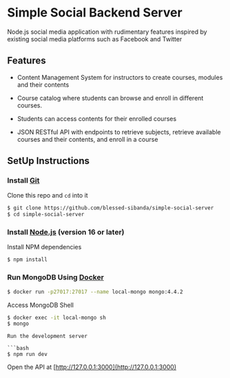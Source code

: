 # Simple Social Backend Server

Node.js social media application with rudimentary features inspired by existing social media platforms such as Facebook and Twitter 

## Features

- Content Management System for instructors to create courses, modules and their contents

- Course catalog where students can browse and enroll in different courses. 

- Students can access contents for their enrolled courses

- JSON RESTful API with endpoints to retrieve subjects, retrieve available courses and their contents, and enroll in a course

## SetUp Instructions

### Install [Git](https://git-scm.com/downloads)

Clone this repo and `cd` into it

```bash
$ git clone https://github.com/blessed-sibanda/simple-social-server
$ cd simple-social-server
```

### Install [Node.js](https://nodejs.org/en/) (version 16 or later)

Install NPM dependencies

```bash
$ npm install
```

### Run MongoDB Using [Docker](https://www.docker.com/get-started/)

```bash
$ docker run -p27017:27017 --name local-mongo mongo:4.4.2
```

Access MongoDB Shell

```bash
$ docker exec -it local-mongo sh
$ mongo
```

```
Run the development server

```bash
$ npm run dev
```

Open the API at [http://127.0.0.1:3000](http://127.0.0.1:3000)
